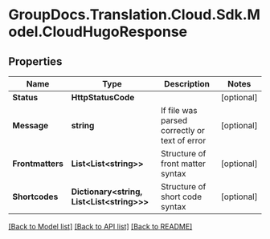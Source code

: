 # GroupDocs.Translation.Cloud.Sdk.Model.CloudHugoResponse

## Properties

Name | Type | Description | Notes
------------ | ------------- | ------------- | -------------
**Status** | **HttpStatusCode** |  | [optional] 
**Message** | **string** | If file was parsed correctly or text of error | [optional] 
**Frontmatters** | **List&lt;List&lt;string&gt;&gt;** | Structure of front matter syntax | [optional] 
**Shortcodes** | **Dictionary&lt;string, List&lt;List&lt;string&gt;&gt;&gt;** | Structure of short code syntax | [optional] 

[[Back to Model list]](../README.md#documentation-for-models) [[Back to API list]](../README.md#documentation-for-api-endpoints) [[Back to README]](../README.md)

